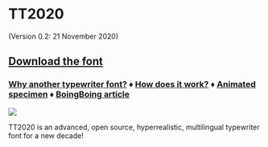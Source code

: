 # TT2020

(Version 0.2: 21 November 2020)

## [Download the font](https://ctrlcctrlv.github.io/TT2020/docs/download.html) 

### [Why another typewriter font?](https://ctrlcctrlv.github.io/TT2020/docs/moreinfo.html) &diams; [How does it work?](https://ctrlcctrlv.github.io/TT2020/docs/moreinfo2.html) &diams; [Animated specimen](https://ctrlcctrlv.github.io/TT2020/docs/) &diams; [BoingBoing article](https://boingboing.net/2020/01/03/tt2020-an-old-timey-typewrite.html)

![](https://raw.githubusercontent.com/ctrlcctrlv/TT2020/master/docs/tt2020.png)

TT2020 is an advanced, open source, hyperrealistic, multilingual typewriter font for a new decade!
